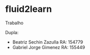 # fluid2learn

Trabalho

Dupla:
- Beatriz Sechin Zazulla  RA: 154779
- Gabriel Jorge Gimenez   RA: 155449
